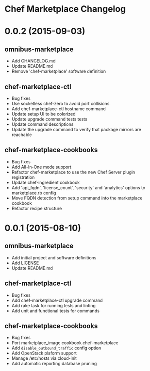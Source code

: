 # Chef Marketplace Changelog

# 0.0.2 (2015-09-03)
## omnibus-marketplace
* Add CHANGELOG.md
* Update README.md
* Remove 'chef-marketplace' software definition

## chef-marketplace-ctl
* Bug fixes
* Use socketless chef-zero to avoid port collisions
* Add chef-marketplace-ctl hostname command
* Update setup UI to be colorized
* Update upgrade command tests tests
* Update command descriptions
* Update the upgrade command to verify that package mirrors are reachable

## chef-marketplace-cookbooks
* Bug fixes
* Add All-In-One mode support
* Refactor chef-marketplace to use the new Chef Server plugin registration
* Update chef-ingredient cookbook
* Add 'api_fqdn', 'license_count', 'security' and 'analytics' options to
  marketplace.rb config
* Move FQDN detection from setup command into the marketplace cookbook
* Refactor recipe structure

# 0.0.1 (2015-08-10)
## omnibus-marketplace
* Add initial project and software definitions
* Add LICENSE
* Update README.md

## chef-marketplace-ctl
* Bug fixes
* Add chef-marketplace-ctl upgrade command
* Add rake task for running tests and linting
* Add unit and functional tests for commands

## chef-marketplace-cookbooks
* Bug fixes
* Port marketplace_image cookbook chef-marketplace
* Add `disable_outbound_traffic` config option
* Add OpenStack plaform support
* Manage /etc/hosts via cloud-init
* Add automatic reporting database pruning
